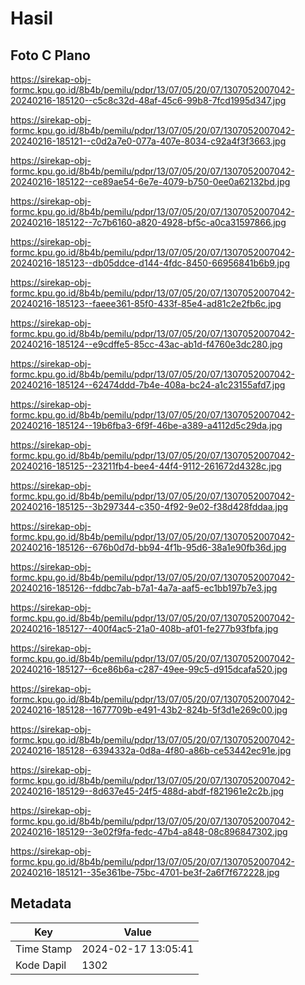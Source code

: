 # Hasil

## Foto C Plano

https://sirekap-obj-formc.kpu.go.id/8b4b/pemilu/pdpr/13/07/05/20/07/1307052007042-20240216-185120--c5c8c32d-48af-45c6-99b8-7fcd1995d347.jpg

https://sirekap-obj-formc.kpu.go.id/8b4b/pemilu/pdpr/13/07/05/20/07/1307052007042-20240216-185121--c0d2a7e0-077a-407e-8034-c92a4f3f3663.jpg

https://sirekap-obj-formc.kpu.go.id/8b4b/pemilu/pdpr/13/07/05/20/07/1307052007042-20240216-185122--ce89ae54-6e7e-4079-b750-0ee0a62132bd.jpg

https://sirekap-obj-formc.kpu.go.id/8b4b/pemilu/pdpr/13/07/05/20/07/1307052007042-20240216-185122--7c7b6160-a820-4928-bf5c-a0ca31597866.jpg

https://sirekap-obj-formc.kpu.go.id/8b4b/pemilu/pdpr/13/07/05/20/07/1307052007042-20240216-185123--db05ddce-d144-4fdc-8450-66956841b6b9.jpg

https://sirekap-obj-formc.kpu.go.id/8b4b/pemilu/pdpr/13/07/05/20/07/1307052007042-20240216-185123--faeee361-85f0-433f-85e4-ad81c2e2fb6c.jpg

https://sirekap-obj-formc.kpu.go.id/8b4b/pemilu/pdpr/13/07/05/20/07/1307052007042-20240216-185124--e9cdffe5-85cc-43ac-ab1d-f4760e3dc280.jpg

https://sirekap-obj-formc.kpu.go.id/8b4b/pemilu/pdpr/13/07/05/20/07/1307052007042-20240216-185124--62474ddd-7b4e-408a-bc24-a1c23155afd7.jpg

https://sirekap-obj-formc.kpu.go.id/8b4b/pemilu/pdpr/13/07/05/20/07/1307052007042-20240216-185124--19b6fba3-6f9f-46be-a389-a4112d5c29da.jpg

https://sirekap-obj-formc.kpu.go.id/8b4b/pemilu/pdpr/13/07/05/20/07/1307052007042-20240216-185125--23211fb4-bee4-44f4-9112-261672d4328c.jpg

https://sirekap-obj-formc.kpu.go.id/8b4b/pemilu/pdpr/13/07/05/20/07/1307052007042-20240216-185125--3b297344-c350-4f92-9e02-f38d428fddaa.jpg

https://sirekap-obj-formc.kpu.go.id/8b4b/pemilu/pdpr/13/07/05/20/07/1307052007042-20240216-185126--676b0d7d-bb94-4f1b-95d6-38a1e90fb36d.jpg

https://sirekap-obj-formc.kpu.go.id/8b4b/pemilu/pdpr/13/07/05/20/07/1307052007042-20240216-185126--fddbc7ab-b7a1-4a7a-aaf5-ec1bb197b7e3.jpg

https://sirekap-obj-formc.kpu.go.id/8b4b/pemilu/pdpr/13/07/05/20/07/1307052007042-20240216-185127--400f4ac5-21a0-408b-af01-fe277b93fbfa.jpg

https://sirekap-obj-formc.kpu.go.id/8b4b/pemilu/pdpr/13/07/05/20/07/1307052007042-20240216-185127--6ce86b6a-c287-49ee-99c5-d915dcafa520.jpg

https://sirekap-obj-formc.kpu.go.id/8b4b/pemilu/pdpr/13/07/05/20/07/1307052007042-20240216-185128--1677709b-e491-43b2-824b-5f3d1e269c00.jpg

https://sirekap-obj-formc.kpu.go.id/8b4b/pemilu/pdpr/13/07/05/20/07/1307052007042-20240216-185128--6394332a-0d8a-4f80-a86b-ce53442ec91e.jpg

https://sirekap-obj-formc.kpu.go.id/8b4b/pemilu/pdpr/13/07/05/20/07/1307052007042-20240216-185129--8d637e45-24f5-488d-abdf-f821961e2c2b.jpg

https://sirekap-obj-formc.kpu.go.id/8b4b/pemilu/pdpr/13/07/05/20/07/1307052007042-20240216-185129--3e02f9fa-fedc-47b4-a848-08c896847302.jpg

https://sirekap-obj-formc.kpu.go.id/8b4b/pemilu/pdpr/13/07/05/20/07/1307052007042-20240216-185121--35e361be-75bc-4701-be3f-2a6f7f672228.jpg


## Metadata

| Key        | Value               |
| ---------- | ------------------- |
| Time Stamp | 2024-02-17 13:05:41 |
| Kode Dapil | 1302                |



